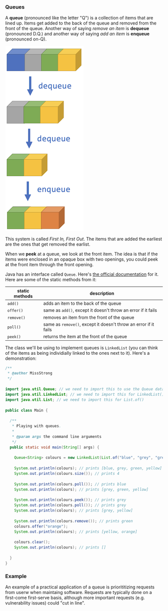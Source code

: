 <!-- # [Link to video.]() -->

### Queues

A **queue** (pronounced like the letter "Q") is a collection of items that are lined up. Items get added to the back of the queue and removed from the front of the queue. Another way of saying *remove an item* is **dequeue** (pronounced D.Q.) and another way of saying *add an item* is **enqueue** (pronounced on-Q).

![](../../Images/Queue3.png)

This system is called *First In, First Out*. The items that are added the earliest are the ones that get removed the earlist.

When we **peek** at a queue, we look at the front item. The idea is that if the items were enclosed in an opaque box with two openings, you could peek at the front item through the front opening.

Java has an interface called `Queue`. Here's [the official documentation](https://docs.oracle.com/javase/7/docs/api/java/util/Queue.html) for it. Here are some of the static methods from it:

| static methods | description |
| -- | -- |
| `add()` | adds an item to the back of the queue |
| `offer()` | same as `add()`, except it doesn't throw an error if it fails |
| `remove()` | removes an item from the front of the queue |
| `poll()` | same as `remove()`, except it doesn't throw an error if it fails |
| `peek()` | returns the item at the front of the queue |

The class we'll be using to implement queues is `LinkedList` (you can think of the items as being individially linked to the ones next to it). Here's a demonstration:

```java
/**
 * @author MissStrong
 */

import java.util.Queue; // we need to import this to use the Queue data type
import java.util.LinkedList; // we need to import this for LinkedList()
import java.util.List; // we need to import this for List.of()

public class Main {

  /**
   * Playing with queues.
   *
   * @param args the command line arguments
   */
  public static void main(String[] args) {
		
    Queue<String> colours = new LinkedList(List.of("blue", "grey", "green", "yellow")); 
    
    System.out.println(colours); // prints [blue, grey, green, yellow]
    System.out.println(colours.size()); // prints 4
    
    System.out.println(colours.poll()); // prints blue
    System.out.println(colours); // prints [grey, green, yellow]
    
    System.out.println(colours.peek()); // prints grey
    System.out.println(colours.poll()); // prints grey
    System.out.println(colours); // prints [grey, yellow]
    
    System.out.println(colours.remove()); // prints green
    colours.offer("orange"); 
    System.out.println(colours); // prints [yellow, orange]
    
    colours.clear();
    System.out.println(colours); // prints []
 
  }    
}
```

### Example

An example of a practical application of a queue is priorititizing requests from userw when maintaing software. Requests are typically done on a first-come first-serve basis, although more important requests (e.g. vulnerability issues) could "cut in line". 
